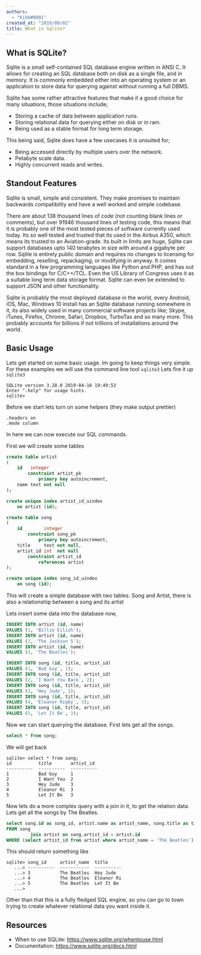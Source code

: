 ```yaml
---
authors:
  - "Kibb#0001"
created_at: "2019/09/02"
title: What is Sqlite?
---
```


## What is SQLite?

Sqlite is a small self-contained SQL database engine written in ANSI C. It allows for creating an SQL database both on disk as a single file, and in memory.
It is commonly embedded either into an operating system or an application to store data for querying against without running a full DBMS.

Sqlite has some rather attractive features that make it a good choice for many situations, those situations include;

- Storing a cache of data between application runs.
- Storing relational data for querying either on disk or in ram.
- Being used as a stable format for long term storage.

This being said, Sqlite does have a few usecases it is unsuited for;

- Being accessed directly by multiple users over the network.
- Petabyte scale data.
- Highly concurrent reads and writes.

## Standout Features

Sqlite is small, simple and consistent. They make promises to maintain backwards compatibility and have a well worked and simple codebase.

There are about 138 thousand lines of code (not counting blank lines or comments), but over 91946 thousand lines of testing code,
this means that it is probably one of the most tested pieces of software currently used today.
Its so well tested and trusted that its used in the Airbus A350, which means its trusted to an Aviation-grade.
Its built in limits are huge, Sqlite can support databases upto 140 terabytes in size with around a gigabyte per row.
Sqlite is entirely public domain and requires no changes to licensing for embedding, reselling, repackaging, or modifying in anyway.
It comes standard in a few programming languages like Python and PHP, and has out the box bindings for C/C++/TCL.
Even the US Library of Congress uses it as a suitable long term data storage format.
Sqlite can even be extended to support JSON and other functionality.

Sqlite is probably the most deployed database in the world, every Android, iOS, Mac, Windows 10 install has an Sqlite database running somewhere in it,
its also widely used in many commercial software projects like; Skype, iTunes, Firefox, Chrome, Safari, Dropbox, TurboTax and so many more.
This probably accounts for billions if not trillions of installations around the world.

## Basic Usage

Lets get started on some basic usage. Im going to keep things very simple.
For these examples we will use the command line tool `sqlite3`
Lets fire it up `sqlite3`

```
SQLite version 3.28.0 2019-04-16 19:49:53
Enter ".help" for usage hints.
sqlite>
```

Before we start lets turn on some helpers (they make output prettier)

```
.headers on
.mode column
```

In here we can now execute our SQL commands.

First we will create some tables

```sql
create table artist
(
    id   integer
        constraint artist_pk
            primary key autoincrement,
    name text not null
);

create unique index artist_id_uindex
    on artist (id);

create table song
(
    id        integer
        constraint song_pk
            primary key autoincrement,
    title     text not null,
    artist_id int  not null
        constraint artist_id
            references artist
);

create unique index song_id_uindex
    on song (id);
```

This will create a simple database with two tables. Song and Artist, there is also a relationship between a song and its artist

Lets insert some data into the database now,

```sql
INSERT INTO artist (id, name)
VALUES (1, 'Billie Eilish');
INSERT INTO artist (id, name)
VALUES (2, 'The Jackson 5');
INSERT INTO artist (id, name)
VALUES (3, 'The Beatles');

INSERT INTO song (id, title, artist_id)
VALUES (1, 'Bad Guy', 1);
INSERT INTO song (id, title, artist_id)
VALUES (2, 'I Want You Back', 2);
INSERT INTO song (id, title, artist_id)
VALUES (3, 'Hey Jude', 3);
INSERT INTO song (id, title, artist_id)
VALUES (4, 'Eleanor Rigby', 3);
INSERT INTO song (id, title, artist_id)
VALUES (5, 'Let It Be', 3);
```

Now we can start querying the database. First lets get all the songs.

```sql
select * from song;
```

We will get back

```
sqlite> select * from song;
id          title       artist_id
----------  ----------  ----------
1           Bad Guy     1
2           I Want You  2
3           Hey Jude    3
4           Eleanor Ri  3
5           Let It Be   3
```

Now lets do a more complex query with a join in it, to get the relation data. Lets get all the songs by The Beatles.

```sql
select song.id as song_id, artist.name as artist_name, song.title as title
FROM song
         join artist on song.artist_id = artist.id
WHERE (select artist_id from artist where artist_name = 'The Beatles');
```

This should return something like

```
sqlite> song_id     artist_name  title
   ...> ----------  -----------  ----------
   ...> 3           The Beatles  Hey Jude
   ...> 4           The Beatles  Eleanor Ri
   ...> 5           The Beatles  Let It Be
   ...>
```

Other than that this is a fully fledged SQL engine, so you can go to town trying to create whatever relational data you want inside it.

## Resources

- When to use SQLite: https://www.sqlite.org/whentouse.html
- Documentation: https://www.sqlite.org/docs.html
